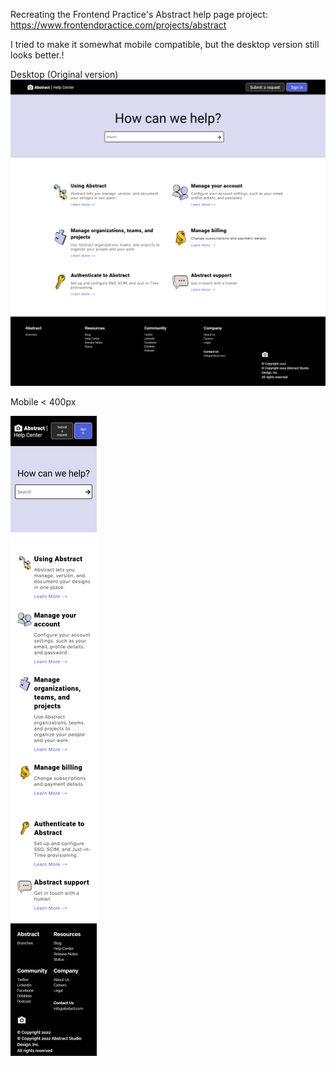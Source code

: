 Recreating the Frontend Practice's Abstract help page project:
https://www.frontendpractice.com/projects/abstract

I tried to make it somewhat mobile compatible, but the desktop version still looks better.!

Desktop (Original version)
![Desktop](./screenshots/Desktop.png?raw=true)

Mobile < 400px

![Mobile](./screenshots/Mobile.png?raw=true)
